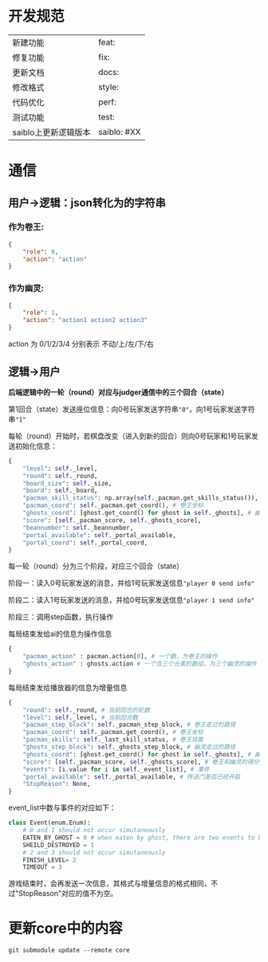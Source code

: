 # 开发规范
| | |
| -------- | -------- |
| 新建功能 | feat: |
| 修复功能 | fix: |
| 更新文档 | docs: |
| 修改格式 | style: |
| 代码优化 | perf: |
| 测试功能 | test: |
| saiblo上更新逻辑版本 | saiblo: #XX |

# 通信
## 用户->逻辑：json转化为的字符串

### 作为卷王: 
```json
{
    "role": 0,
    "action": "action"
}
```

### 作为幽灵: 
```json
{
    "role": 1,
    "action": "action1 action2 action3"
}
```
action 为 0/1/2/3/4 分别表示 不动/上/左/下/右

## 逻辑->用户

<b>后端逻辑中的一轮（round）对应与judger通信中的三个回合（state）</b>

第1回合（state）发送座位信息：向0号玩家发送字符串```"0"```，向1号玩家发送字符串```"1"```

每轮（round）开始时，若棋盘改变（进入到新的回合）则向0号玩家和1号玩家发送初始化信息：
```py
{
    "level": self._level,
    "round": self._round,
    "board_size": self._size,
    "board": self._board,
    "pacman_skill_status": np.array(self._pacman.get_skills_status()),
    "pacman_coord": self._pacman.get_coord(), # 卷王坐标
    "ghosts_coord": [ghost.get_coord() for ghost in self._ghosts], # 幽灵坐标
    "score": [self._pacman_score, self._ghosts_score],
    "beannumber": self._beannumber,
    "portal_available": self._portal_available,
    "portal_coord": self._portal_coord,
}
```

每一轮（round）分为三个阶段，对应三个回合（state）

阶段一：读入0号玩家发送的消息，并给1号玩家发送信息```"player 0 send info"```

阶段二：读入1号玩家发送的消息，并给0号玩家发送信息```"player 1 send info"```

阶段三：调用step函数，执行操作

每局结束发给ai的信息为操作信息
```py
{
    "pacman_action" : pacman.action[0], # 一个数，为卷王的操作
    "ghosts_action" : ghosts.action # 一个含三个元素的数组，为三个幽灵的操作
}
```

每局结束发给播放器的信息为增量信息
```py
{
    "round": self._round, # 当前回合的轮数
    "level": self._level, # 当前回合数
    "pacman_step_block": self._pacman_step_block, # 卷王走过的路径
    "pacman_coord": self._pacman.get_coord(), # 卷王坐标
    "pacman_skills": self._last_skill_status, # 卷王技能
    "ghosts_step_block": self._ghosts_step_block, # 幽灵走过的路径
    "ghosts_coord": [ghost.get_coord() for ghost in self._ghosts], # 幽灵坐标
    "score": [self._pacman_score, self._ghosts_score], # 卷王和幽灵的得分
    "events": [i.value for i in self._event_list], # 事件
    "portal_available": self._portal_available, # 传送门是否已经开启
    "StopReason": None,
}
```
event_list中数与事件的对应如下：
```py
class Event(enum.Enum):
    # 0 and 1 should not occur simutaneously
    EATEN_BY_GHOST = 0 # when eaten by ghost, there are two events to be rendered. first, there should be a animation of pacman being caught by ghost. then, the game should pause for a while, and display a respawning animaiton after receiving next coord infomation.
    SHEILD_DESTROYED = 1 
    # 2 and 3 should not occur simutaneously
    FINISH_LEVEL= 2
    TIMEOUT = 3
```

游戏结束时，会再发送一次信息，其格式与增量信息的格式相同，不过"StopReason"对应的值不为空。

# 更新core中的内容
```
git submodule update --remote core
```